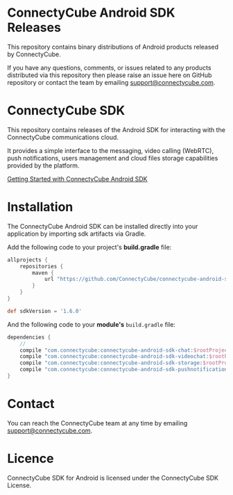 # ConnectyCube Android SDK Releases

This repository contains binary distributions of Android products released by ConnectyCube.

If you have any questions, comments, or issues related to any products distributed via this repository then please raise an issue here on GitHub repository or contact the team by emailing [support@connectycube.com](mailto:support@connectycube.com).

# ConnectyCube SDK

This repository contains releases of the Android SDK for interacting with the ConnectyCube communications cloud.

It provides a simple interface to the messaging, video calling (WebRTC), push notifications, users management and cloud files storage capabilities provided by the platform. 

[Getting Started with ConnectyCube Android SDK](https://developers.connectycube.com/android/)

# Installation

The ConnectyCube Android SDK can be installed directly into your application by importing sdk artifacts via Gradle.

Add the following code to your project's **build.gradle** file:

```groovy
allprojects {
    repositories {
        maven {
            url "https://github.com/ConnectyCube/connectycube-android-sdk-releases/raw/master/"
        }
    }
}

def sdkVersion = '1.6.0'
```

And the following code to your **module's** `build.gradle` file:

```groovy
dependencies {
    //
    сompile "com.connectycube:connectycube-android-sdk-chat:$rootProject.sdkVersion" // all transitive modules will be included automatically
    сompile "com.connectycube:connectycube-android-sdk-videochat:$rootProject.sdkVersion"
    сompile "com.connectycube:connectycube-android-sdk-storage:$rootProject.sdkVersion"
    сompile "com.connectycube:connectycube-android-sdk-pushnotifications:$rootProject.sdkVersion"
}
```

# Contact

You can reach the ConnectyCube team at any time by emailing [support@connectycube.com](mailto:support@connectycube.com).

# Licence 

ConnectyCube SDK for Android is licensed under the ConnectyCube SDK License.
